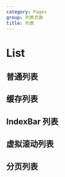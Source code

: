 ```yaml
---
category: Pages
group: 列表页面
title: 列表
---
```


# List

## 普通列表

<code src="./demos/Common/index.jsx"></code>

## 缓存列表

<code src="./demos/Cache/index.jsx"></code>

## IndexBar 列表

<code src="./demos/IndexBar/index.jsx"></code>

## 虚拟滚动列表

<code src="./demos/Virtual/index.jsx"></code>

## 分页列表

<code src="./demos/Pagination/index.jsx"></code>
